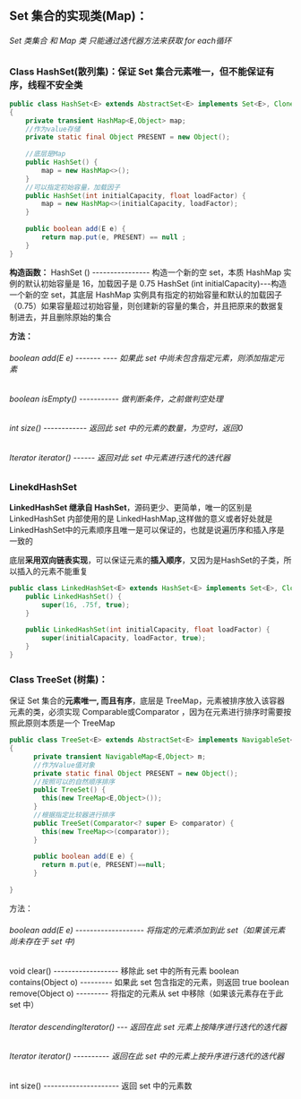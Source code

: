 ## Set 集合的实现类(Map)：

###### Set 类集合 和 Map 类 只能通过迭代器方法来获取 for each循环



### Class  HashSet<E>(散列集)：保证 Set 集合元素唯一，但不能保证有序，线程不安全类

```java
public class HashSet<E> extends AbstractSet<E> implements Set<E>, Cloneable, java.io.Serializable
{
	private transient HashMap<E,Object> map;
	//作为value存储
	private static final Object PRESENT = new Object();
	
	//底层是Map
	public HashSet() {
        map = new HashMap<>();
    }
    //可以指定初始容量，加载因子
    public HashSet(int initialCapacity, float loadFactor) {
        map = new HashMap<>(initialCapacity, loadFactor);
    }
    
    public boolean add(E e) {
        return map.put(e, PRESENT) == null ;
    }
}
```

**构造函数：**
	HashSet () ---------------- 构造一个新的空 set，本质 HashMap 实例的默认初始容量是 16，加载因子是 0.75
	HashSet (int initialCapacity)---构造一个新的空 set，其底层 HashMap 实例具有指定的初始容量和默认的加载因子（0.75）如果容量超过初始容量，则创建新的容量的集合，并且把原来的数据复制进去，并且删除原始的集合

  **方法：**

###### 	 boolean add(E e) ------- ---- 如果此 set 中尚未包含指定元素，则添加指定元素

###### 	 boolean isEmpty() ----------- 做判断条件，之前做判空处理

###### 	 int size()       ------------             返回此 set 中的元素的数量，为空时，返回0

######  	 Iterator<E>  iterator() ------ 返回对此 set 中元素进行迭代的迭代器



### LinekdHashSet

**LinkedHashSet 继承自 HashSet**，源码更少、更简单，唯一的区别是LinkedHashSet 内部使用的是 LinkedHashMap,这样做的意义或者好处就是LinkedHashSet中的元素顺序且唯一是可以保证的，也就是说遍历序和插入序是一致的

底层**采用双向链表实现**，可以保证元素的**插入顺序**，又因为是HashSet的子类，所以插入的元素不能重复

```java
public class LinkedHashSet<E> extends HashSet<E> implements Set<E>, Cloneable, java.io.Serializable {
    public LinkedHashSet() {
        super(16, .75f, true);
    }
    
    public LinkedHashSet(int initialCapacity, float loadFactor) {
        super(initialCapacity, loadFactor, true);
    }
}
```



### Class  TreeSet<E>   (树集)：

保证 Set 集合的**元素唯一, 而且有序**，底层是 TreeMap，元素被排序放入该容器元素的类，必须实现 Comparable<T>或Comparator<T>  ，因为在元素进行排序时需要按照此原则本质是一个  TreeMap

```java
public class TreeSet<E> extends AbstractSet<E> implements NavigableSet<E>, Cloneable, java.io.Serializable
{
      private transient NavigableMap<E,Object> m;
	  //作为Value值对象
      private static final Object PRESENT = new Object();
      //按照可以的自然顺序排序
      public TreeSet() {
        this(new TreeMap<E,Object>());
      }
      //根据指定比较器进行排序
      public TreeSet(Comparator<? super E> comparator) {
        this(new TreeMap<>(comparator));
      }
      
      public boolean add(E e) {
        return m.put(e, PRESENT)==null;
      }
      
}
```


 方法：

###### 	boolean add(E e) ------------------- 将指定的元素添加到此 set（如果该元素尚未存在于 set 中)

void clear()      ------------------ 移除此 set 中的所有元素
boolean contains(Object o) --------- 如果此 set 包含指定的元素，则返回 true
boolean remove(Object o)   --------- 将指定的元素从 set 中移除（如果该元素存在于此 set 中）

######       	Iterator<E> descendingIterator() --- 返回在此 set 元素上按降序进行迭代的迭代器

######        	Iterator<E> iterator()    ---------- 返回在此 set 中的元素上按升序进行迭代的迭代器 

int size()     --------------------- 返回 set 中的元素数

